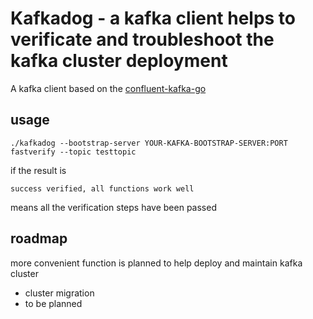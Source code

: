 # Kafkadog - a kafka client helps to verificate and troubleshoot the kafka cluster deployment
A kafka client based on the [confluent-kafka-go](https://github.com/confluentinc/confluent-kafka-go)
## usage

```
./kafkadog --bootstrap-server YOUR-KAFKA-BOOTSTRAP-SERVER:PORT fastverify --topic testtopic
```
if the result is 
```
success verified, all functions work well
```
means all the verification steps have been passed

## roadmap
more convenient function is planned to help deploy and maintain kafka cluster
- cluster migration
- to be planned